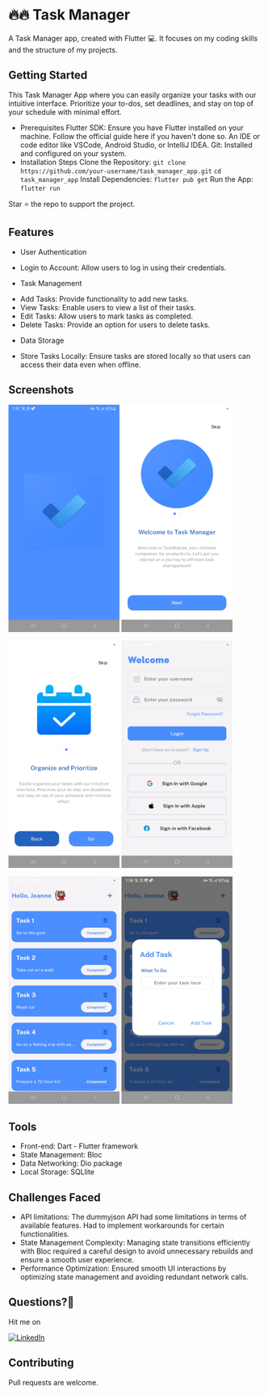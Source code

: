 # 🔥🔥 Task Manager

A Task Manager app, created with Flutter 💻. It focuses on my coding skills and the structure of my projects.

## Getting Started

This Task Manager App where you can easily organize your tasks with our intuitive interface. Prioritize your to-dos, set deadlines, and stay on top of your schedule with minimal effort.

* Prerequisites
Flutter SDK: Ensure you have Flutter installed on your machine. Follow the official guide here if you haven't done so.
An IDE or code editor like VSCode, Android Studio, or IntelliJ IDEA.
Git: Installed and configured on your system.
* Installation Steps
Clone the Repository:
`git clone https://github.com/your-username/task_manager_app.git`
`cd task_manager_app`
Install Dependencies:
`flutter pub get`
Run the App:
`flutter run`

Star ⭐ the repo to support the project.

## Features

* User Authentication

- Login to Account: Allow users to log in using their credentials.
  
* Task Management

- Add Tasks: Provide functionality to add new tasks.
- View Tasks: Enable users to view a list of their tasks.
- Edit Tasks: Allow users to mark tasks as completed.
- Delete Tasks: Provide an option for users to delete tasks.

* Data Storage

- Store Tasks Locally: Ensure tasks are stored locally so that users can access their data even when offline.

## Screenshots

<p float="left">
  <img src="screenshots/Screenshot_20240521_135756.jpg" width="220" height = "450"/>
  <img src="screenshots/Screenshot_20240521_135802.jpg" width="220" height = "450"/> 
</p>

<p float="left">
  <img src="screenshots/Screenshot_20240521_135808.jpg" width="220" height = "450"/> 
  <img src="screenshots/Screenshot_20240521_135815.jpg" width="220" height = "450"/>
</p>

<p float="left">
  <img src="screenshots/Screenshot_20240521_135838.jpg" width="220" height = "450"/> 
  <img src="screenshots/Screenshot_20240521_135842.jpg" width="220" height = "450"/>
</p>

## Tools

- Front-end: Dart - Flutter framework
- State Management: Bloc
- Data Networking: Dio package
- Local Storage: SQLlite


## Challenges Faced

- API limitations: The dummyjson API had some limitations in terms of available features. Had to implement workarounds for certain functionalities.
- State Management Complexity: Managing state transitions efficiently with Bloc required a careful design to avoid unnecessary rebuilds and ensure a smooth user experience.
- Performance Optimization: Ensured smooth UI interactions by optimizing state management and avoiding redundant network calls.

## Questions?🤔

Hit me on

[![LinkedIn](https://user-images.githubusercontent.com/35039342/55471530-94b34280-5627-11e9-8c0e-6fe86a8406d6.png)](https://www.linkedin.com/in/bassam-jawish/)

## Contributing

Pull requests are welcome.
